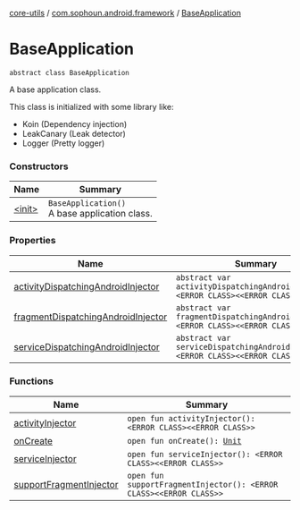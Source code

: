 [core-utils](../../index.md) / [com.sophoun.android.framework](../index.md) / [BaseApplication](./index.md)

# BaseApplication

`abstract class BaseApplication`

A base application class.

This class is initialized with some library like:

* Koin (Dependency injection)
* LeakCanary (Leak detector)
* Logger (Pretty logger)

### Constructors

| Name | Summary |
|---|---|
| [&lt;init&gt;](-init-.md) | `BaseApplication()`<br>A base application class. |

### Properties

| Name | Summary |
|---|---|
| [activityDispatchingAndroidInjector](activity-dispatching-android-injector.md) | `abstract var activityDispatchingAndroidInjector: <ERROR CLASS><<ERROR CLASS>>` |
| [fragmentDispatchingAndroidInjector](fragment-dispatching-android-injector.md) | `abstract var fragmentDispatchingAndroidInjector: <ERROR CLASS><<ERROR CLASS>>` |
| [serviceDispatchingAndroidInjector](service-dispatching-android-injector.md) | `abstract var serviceDispatchingAndroidInjector: <ERROR CLASS><<ERROR CLASS>>` |

### Functions

| Name | Summary |
|---|---|
| [activityInjector](activity-injector.md) | `open fun activityInjector(): <ERROR CLASS><<ERROR CLASS>>` |
| [onCreate](on-create.md) | `open fun onCreate(): `[`Unit`](https://kotlinlang.org/api/latest/jvm/stdlib/kotlin/-unit/index.html) |
| [serviceInjector](service-injector.md) | `open fun serviceInjector(): <ERROR CLASS><<ERROR CLASS>>` |
| [supportFragmentInjector](support-fragment-injector.md) | `open fun supportFragmentInjector(): <ERROR CLASS><<ERROR CLASS>>` |
